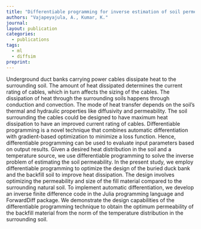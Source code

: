 ```yaml
---
title: "Differentiable programming for inverse estimation of soil permeability and design of duct banks"
authors: "Vajapeyajula, A., Kumar, K."
journal: 
layout: publication
categories: 
  - publications
tags:
  - ml
  - diffsim
preprint: 
---
```


Underground duct banks carrying power cables dissipate heat to the surrounding soil. The amount of heat dissipated determines the current rating of cables, which in turn affects the sizing of the cables. The dissipation of heat through the surrounding soils happens through conduction and convection. The mode of heat transfer depends on the soil’s thermal and hydraulic properties like diffusivity and permeability. The soil surrounding the cables could be designed to have maximum heat dissipation to have an improved current rating of cables. Differentiable programming is a novel technique that combines automatic differentiation with gradient-based optimization to minimize a loss function. Hence, differentiable programming can be used to evaluate input parameters based on output results. Given a desired heat distribution in the soil and a temperature source, we use differentiable programming to solve the inverse problem of estimating the soil permeability. In the present study, we employ differentiable programming to optimize the design of the buried duck bank and the backfill soil to improve heat dissipation. The design involves optimizing the permeability and size of the fill material compared to the surrounding natural soil. To implement automatic differentiation, we develop an inverse finite difference code in the Julia programming language and ForwardDiff package. We demonstrate the design capabilities of the differentiable programming technique to obtain the optimum permeability of the backfill material from the norm of the temperature distribution in the surrounding soil.